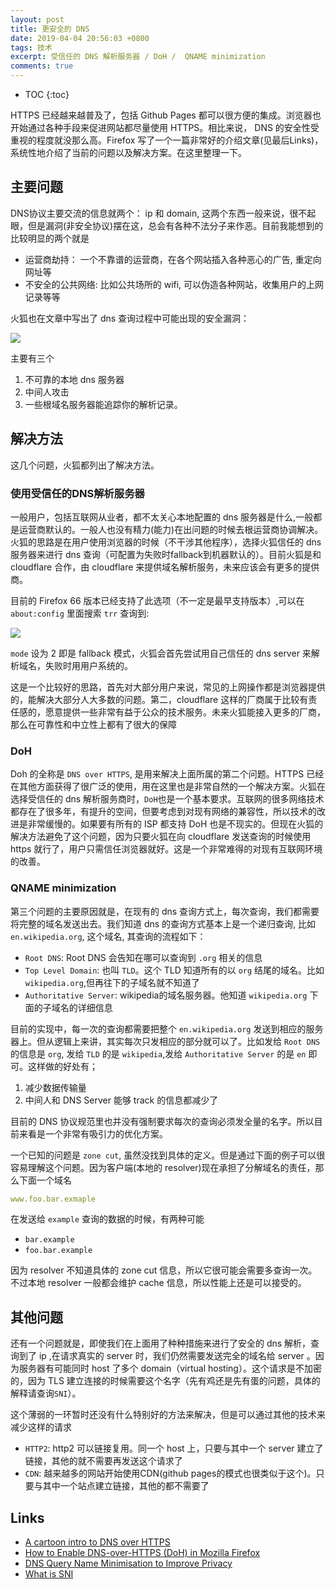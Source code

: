 ```yaml
---
layout: post
title: 更安全的 DNS
date: 2019-04-04 20:56:03 +0800
tags: 技术
excerpt: 受信任的 DNS 解析服务器 / DoH /  QNAME minimization
comments: true
---
```


* TOC
{:toc}

HTTPS 已经越来越普及了，包括 Github Pages 都可以很方便的集成。浏览器也开始通过各种手段来促进网站都尽量使用 HTTPS。相比来说，
DNS 的安全性受重视的程度就没那么高。Firefox 写了一个一篇非常好的介绍文章(见最后Links)，系统性地介绍了当前的问题以及解决方案。在这里整理一下。

## 主要问题

DNS协议主要交流的信息就两个： ip 和 domain, 这两个东西一般来说，很不起眼，但是漏洞(非安全协议)摆在这，总会有各种不法分子来作恶。目前我能想到的比较明显的两个就是

* 运营商劫持： 一个不靠谱的运营商，在各个网站插入各种恶心的广告, 重定向网址等
* 不安全的公共网络: 比如公共场所的 wifi, 可以伪造各种网站，收集用户的上网记录等等

火狐也在文章中写出了 dns 查询过程中可能出现的安全漏洞：

![](https://hacks.mozilla.org/files/2018/05/03_04-768x383.png)

主要有三个

1. 不可靠的本地 dns 服务器
2. 中间人攻击
3. 一些根域名服务器能追踪你的解析记录。


## 解决方法

这几个问题，火狐都列出了解决方法。

### 使用受信任的DNS解析服务器

一般用户，包括互联网从业者，都不太关心本地配置的 dns 服务器是什么,一般都是运营商默认的。一般人也没有精力(能力)在出问题的时候去根运营商协调解决。火狐的思路是在用户使用浏览器的时候（不干涉其他程序），选择火狐信任的 dns 服务器来进行 dns 查询（可配置为失败时fallback到机器默认的）。目前火狐是和 cloudflare 合作，由 cloudflare 来提供域名解析服务，未来应该会有更多的提供商。

目前的 Firefox 66 版本已经支持了此选项（不一定是最早支持版本）,可以在 `about:config` 里面搜索 `trr` 查询到:


![](https://hangyan.github.io/images/posts/dns/trr.png)

`mode` 设为 2 即是 fallback 模式，火狐会首先尝试用自己信任的 dns server 来解析域名，失败时用用户系统的。

这是一个比较好的思路，首先对大部分用户来说，常见的上网操作都是浏览器提供的，能解决大部分人大多数的问题。第二，cloudflare 这样的厂商属于比较有责任感的，愿意提供一些非常有益于公众的技术服务。未来火狐能接入更多的厂商，那么在可靠性和中立性上都有了很大的保障


### DoH

Doh 的全称是 `DNS over HTTPS`, 是用来解决上面所属的第二个问题。HTTPS 已经在其他方面获得了很广泛的使用，用在这里也是非常自然的一个解决方案。火狐在选择受信任的 dns 解析服务商时，`DoH`也是一个基本要求。互联网的很多网络技术都存在了很多年，有提升的空间，但要考虑到对现有网络的兼容性，所以技术的改进是非常缓慢的。如果要有所有的 ISP 都支持 DoH 也是不现实的。但现在火狐的解决方法避免了这个问题，因为只要火狐在向 cloudflare 发送查询的时候使用 https 就行了，用户只需信任浏览器就好。这是一个非常难得的对现有互联网环境的改善。


### QNAME minimization

第三个问题的主要原因就是，在现有的 dns 查询方式上，每次查询，我们都需要将完整的域名发送出去。我们知道 dns 的查询方式基本上是一个递归查询, 比如 `en.wikipedia.org`, 这个域名, 其查询的流程如下：

* `Root DNS`: Root DNS 会告知在哪可以查询到 `.org` 相关的信息
* `Top Level Domain`: 也叫 `TLD`。这个 TLD 知道所有的以 `org` 结尾的域名。比如 `wikipedia.org`,但再往下的子域名就不知道了
* `Authoritative Server`: wikipedia的域名服务器。他知道 `wikipedia.org` 下面的子域名的详细信息

目前的实现中，每一次的查询都需要把整个 `en.wikipedia.org` 发送到相应的服务器上。但从逻辑上来讲，其实每次只发相应的部分就可以了。比如发给 `Root DNS`的信息是 `org`, 发给 `TLD` 的是 `wikipedia`,发给 `Authoritative Server` 的是 `en` 即可。这样做的好处有；

1. 减少数据传输量
2. 中间人和 DNS Server 能够 track 的信息都减少了

目前的 DNS 协议规范里也并没有强制要求每次的查询必须发全量的名字。所以目前来看是一个非常有吸引力的优化方案。

一个已知的问题是 `zone cut`, 虽然没找到具体的定义。但是通过下面的例子可以很容易理解这个问题。因为客户端(本地的 resolver)现在承担了分解域名的责任，那么下面一个域名

```yaml
www.foo.bar.exmaple
```
在发送给 `example` 查询的数据的时候，有两种可能

* `bar.example`
* `foo.bar.example`

因为 resolver 不知道具体的 zone cut 信息，所以它很可能会需要多查询一次。不过本地 resolver 一般都会维护 cache 信息，所以性能上还是可以接受的。





## 其他问题

还有一个问题就是，即使我们在上面用了种种措施来进行了安全的 dns 解析，查询到了 ip ,在请求真实的 server 时，我们仍然需要发送完全的域名给 server 。因为服务器有可能同时 host 了多个 domain（virtual hosting）。这个请求是不加密的，因为 TLS 建立连接的时候需要这个名字（先有鸡还是先有蛋的问题，具体的解释请查询`SNI`）。

这个薄弱的一环暂时还没有什么特别好的方法来解决，但是可以通过其他的技术来减少这样的请求

* `HTTP2`: http2 可以链接复用。同一个 host 上，只要与其中一个 server 建立了链接，其他的就不需要再发送这个请求了
* `CDN`: 越来越多的网站开始使用CDN(github pages的模式也很类似于这个)。只要与其中一个站点建立链接，其他的都不需要了



## Links

* [A cartoon intro to DNS over HTTPS](https://hacks.mozilla.org/2018/05/a-cartoon-intro-to-dns-over-https/)
* [How to Enable DNS-over-HTTPS (DoH) in Mozilla Firefox](https://www.trishtech.com/2018/08/how-to-enable-dns-over-https-doh-in-mozilla-firefox/)
* [DNS Query Name Minimisation to Improve Privacy](https://datatracker.ietf.org/doc/rfc7816/?include_text=1)
* [What is SNI](https://www.thesslstore.com/blog/what-is-sni/)



